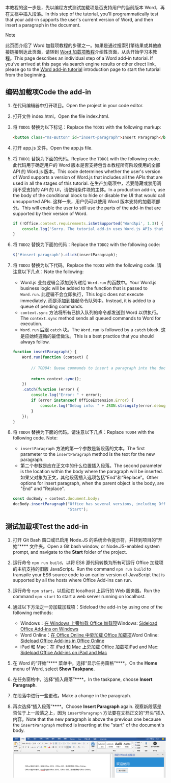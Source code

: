 <span data-ttu-id="f3920-101">本教程的这一步是，先以编程方式测试加载项是否支持用户的当前版本 Word，再在文档中插入段落。</span><span class="sxs-lookup"><span data-stu-id="f3920-101">In this step of the tutorial, you'll programmatically test that your add-in supports the user's current version of Word, and then insert a paragraph in the document.</span></span>

> [!NOTE]
> <span data-ttu-id="f3920-p101">此页面介绍了 Word 加载项教程的步骤之一。如果是通过搜索引擎结果或其他直接链接到达此页面，请转到 [Word 加载项教程](../tutorials/word-tutorial.yml)介绍性页面，从头开始学习本教程。</span><span class="sxs-lookup"><span data-stu-id="f3920-p101">This page describes an individual step of a Word add-in tutorial. If you’ve arrived at this page via search engine results or other direct link, please go to the [Word add-in tutorial](../tutorials/word-tutorial.yml) introduction page to start the tutorial from the beginning.</span></span>

## <a name="code-the-add-in"></a><span data-ttu-id="f3920-104">编码加载项</span><span class="sxs-lookup"><span data-stu-id="f3920-104">Code the add-in</span></span>

1. <span data-ttu-id="f3920-105">在代码编辑器中打开项目。</span><span class="sxs-lookup"><span data-stu-id="f3920-105">Open the project in your code editor.</span></span>
2. <span data-ttu-id="f3920-106">打开文件 index.html。</span><span class="sxs-lookup"><span data-stu-id="f3920-106">Open the file index.html.</span></span>
3. <span data-ttu-id="f3920-107">将 `TODO1` 替换为以下标记：</span><span class="sxs-lookup"><span data-stu-id="f3920-107">Replace the `TODO1` with the following markup:</span></span>

    ```html
    <button class="ms-Button" id="insert-paragraph">Insert Paragraph</button>
    ```

4. <span data-ttu-id="f3920-108">打开 app.js 文件。</span><span class="sxs-lookup"><span data-stu-id="f3920-108">Open the app.js file.</span></span>
5. <span data-ttu-id="f3920-109">将 `TODO1` 替换为下面的代码。</span><span class="sxs-lookup"><span data-stu-id="f3920-109">Replace the `TODO1` with the following code.</span></span> <span data-ttu-id="f3920-110">此代码用于确定用户的 Word 版本是否支持包含本教程所有阶段使用的全部 API 的 Word.js 版本。</span><span class="sxs-lookup"><span data-stu-id="f3920-110">This code determines whether the user's version of Word supports a version of Word.js that includes all the APIs that are used in all the stages of this tutorial.</span></span> <span data-ttu-id="f3920-111">在生产加载项中，若要隐藏或禁用调用不受支持的 API 的 UI，请使用条件块的主体。</span><span class="sxs-lookup"><span data-stu-id="f3920-111">In a production add-in, use the body of the conditional block to hide or disable the UI that would call unsupported APIs.</span></span> <span data-ttu-id="f3920-112">这样一来，用户仍可以使用 Word 版本支持的加载项部分。</span><span class="sxs-lookup"><span data-stu-id="f3920-112">This will enable the user to still use the parts of the add-in that are supported by their version of Word.</span></span>

    ```js
    if (!Office.context.requirements.isSetSupported('WordApi', 1.3)) {
        console.log('Sorry. The tutorial add-in uses Word.js APIs that are not available in your version of Office.');
    }
    ```

6. <span data-ttu-id="f3920-113">将 `TODO2` 替换为下面的代码：</span><span class="sxs-lookup"><span data-stu-id="f3920-113">Replace the `TODO2` with the following code:</span></span>

    ```js
    $('#insert-paragraph').click(insertParagraph);
    ```

7. <span data-ttu-id="f3920-114">将 `TODO3` 替换为以下代码。</span><span class="sxs-lookup"><span data-stu-id="f3920-114">Replace the `TODO3` with the following code.</span></span> <span data-ttu-id="f3920-115">请注意以下几点：</span><span class="sxs-lookup"><span data-stu-id="f3920-115">Note the following:</span></span>
   - <span data-ttu-id="f3920-116">Word.js 业务逻辑会添加到传递给 `Word.run` 的函数中。</span><span class="sxs-lookup"><span data-stu-id="f3920-116">Your Word.js business logic will be added to the function that is passed to `Word.run`.</span></span> <span data-ttu-id="f3920-117">此逻辑不会立即执行，</span><span class="sxs-lookup"><span data-stu-id="f3920-117">This logic does not execute immediately.</span></span> <span data-ttu-id="f3920-118">而是添加到挂起命令队列中。</span><span class="sxs-lookup"><span data-stu-id="f3920-118">Instead, it is added to a queue of pending commands.</span></span>
   - <span data-ttu-id="f3920-119">`context.sync` 方法将所有已排入队列的命令都发送到 Word 以供执行。</span><span class="sxs-lookup"><span data-stu-id="f3920-119">The `context.sync` method sends all queued commands to Word for execution.</span></span>
   - <span data-ttu-id="f3920-120">`Word.run` 后跟 `catch` 块。</span><span class="sxs-lookup"><span data-stu-id="f3920-120">The `Word.run` is followed by a `catch` block.</span></span> <span data-ttu-id="f3920-121">这是应始终遵循的最佳做法。</span><span class="sxs-lookup"><span data-stu-id="f3920-121">This is a best practice that you should always follow.</span></span> 

    ```js
    function insertParagraph() {
        Word.run(function (context) {

            // TODO4: Queue commands to insert a paragraph into the document.

            return context.sync();
        })
        .catch(function (error) {
            console.log("Error: " + error);
            if (error instanceof OfficeExtension.Error) {
                console.log("Debug info: " + JSON.stringify(error.debugInfo));
            }
        });
    }
    ```

8. <span data-ttu-id="f3920-p106">将 `TODO4` 替换为下面的代码。请注意以下几点：</span><span class="sxs-lookup"><span data-stu-id="f3920-p106">Replace `TODO4` with the following code. Note:</span></span>
   - <span data-ttu-id="f3920-124">`insertParagraph` 方法的第一个参数是新段落的文本。</span><span class="sxs-lookup"><span data-stu-id="f3920-124">The first parameter to the `insertParagraph` method is the text for the new paragraph.</span></span>
   - <span data-ttu-id="f3920-125">第二个参数是应在正文中的什么位置插入段落。</span><span class="sxs-lookup"><span data-stu-id="f3920-125">The second parameter is the location within the body where the paragraph will be inserted.</span></span> <span data-ttu-id="f3920-126">如果父对象为正文，其他段落插入选项包括“End”和“Replace”。</span><span class="sxs-lookup"><span data-stu-id="f3920-126">Other options for insert paragraph, when the parent object is the body, are "End" and "Replace".</span></span>

    ```js
    const docBody = context.document.body;
    docBody.insertParagraph("Office has several versions, including Office 2016, Office 365 Click-to-Run, and Office Online.",
                            "Start");
    ```

## <a name="test-the-add-in"></a><span data-ttu-id="f3920-127">测试加载项</span><span class="sxs-lookup"><span data-stu-id="f3920-127">Test the add-in</span></span>

1. <span data-ttu-id="f3920-128">打开 Git Bash 窗口或已启用 Node.JS 的系统命令提示符，并转到项目的“开始”\*\*\*\* 文件夹。</span><span class="sxs-lookup"><span data-stu-id="f3920-128">Open a Git bash window, or Node.JS-enabled system prompt, and navigate to the **Start** folder of the project.</span></span>
2. <span data-ttu-id="f3920-129">运行命令 `npm run build`，以将 ES6 源代码转换为所有可运行 Office 加载项的主机支持的旧版 JavaScript。</span><span class="sxs-lookup"><span data-stu-id="f3920-129">Run the command `npm run build` to transpile your ES6 source code to an earlier version of JavaScript that is supported by all the hosts where Office Add-ins can run.</span></span>
3. <span data-ttu-id="f3920-130">运行命令 `npm start`，以启动在 localhost 上运行的 Web 服务器。</span><span class="sxs-lookup"><span data-stu-id="f3920-130">Run the command `npm start` to start a web server running on localhost.</span></span>
4. <span data-ttu-id="f3920-131">通过以下方法之一旁加载加载项：</span><span class="sxs-lookup"><span data-stu-id="f3920-131">Sideload the add-in by using one of the following methods:</span></span>
    - <span data-ttu-id="f3920-132">Windows：[在 Windows 上旁加载 Office 加载项](../testing/create-a-network-shared-folder-catalog-for-task-pane-and-content-add-ins.md)</span><span class="sxs-lookup"><span data-stu-id="f3920-132">Windows: [Sideload Office Add-ins on Windows](../testing/create-a-network-shared-folder-catalog-for-task-pane-and-content-add-ins.md)</span></span>
    - <span data-ttu-id="f3920-133">Word Online：[在 Office Online 中旁加载 Office 加载项](../testing/sideload-office-add-ins-for-testing.md#sideload-an-office-add-in-in-office-online)</span><span class="sxs-lookup"><span data-stu-id="f3920-133">Word Online: [Sideload Office Add-ins in Office Online](../testing/sideload-office-add-ins-for-testing.md#sideload-an-office-add-in-in-office-online)</span></span>
    - <span data-ttu-id="f3920-134">iPad 和 Mac：[在 iPad 和 Mac 上旁加载 Office 加载项](../testing/sideload-an-office-add-in-on-ipad-and-mac.md)</span><span class="sxs-lookup"><span data-stu-id="f3920-134">iPad and Mac: [Sideload Office Add-ins on iPad and Mac](../testing/sideload-an-office-add-in-on-ipad-and-mac.md)</span></span>
5. <span data-ttu-id="f3920-135">在 Word 的“开始”\*\*\*\* 菜单中，选择“显示任务窗格”\*\*\*\*。</span><span class="sxs-lookup"><span data-stu-id="f3920-135">On the **Home** menu of Word, select **Show Taskpane**.</span></span>
6. <span data-ttu-id="f3920-136">在任务窗格中，选择“插入段落”\*\*\*\*。</span><span class="sxs-lookup"><span data-stu-id="f3920-136">In the taskpane, choose **Insert Paragraph**.</span></span>
7. <span data-ttu-id="f3920-137">在段落中进行一些更改。</span><span class="sxs-lookup"><span data-stu-id="f3920-137">Make a change in the paragraph.</span></span>
8. <span data-ttu-id="f3920-138">再次选择“插入段落”\*\*\*\*。</span><span class="sxs-lookup"><span data-stu-id="f3920-138">Choose **Insert Paragraph** again.</span></span> <span data-ttu-id="f3920-139">观察新段落是否位于上一段落之上，因为 `insertParagraph` 方法要在文档正文的“开头”插入内容。</span><span class="sxs-lookup"><span data-stu-id="f3920-139">Note that the new paragraph is above the previous one because the `insertParagraph` method is inserting at the "start" of the document's body.</span></span>

    ![Word 教程 - 插入段落](../images/word-tutorial-insert-paragraph.png)
